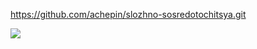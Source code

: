 https://github.com/achepin/slozhno-sosredotochitsya.git



![](https://sun9-23.userapi.com/impg/40E_SjKRVw8Lt1PuI16ynmsu4qwQSHEF853J2w/bEn0OHCtBw4.jpg?size=2048x1536&quality=95&sign=7987acaaa5e21406d7db31b4d48f854d&type=album)
